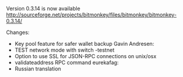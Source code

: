 Version 0.3.14 is now available
http://sourceforge.net/projects/bitmonkey/files/bitmonkey/bitmonkey-0.3.14/

Changes:
* Key pool feature for safer wallet backup
Gavin Andresen:
* TEST network mode with switch -testnet
* Option to use SSL for JSON-RPC connections on unix/osx
* validateaddress RPC command
eurekafag:
* Russian translation
